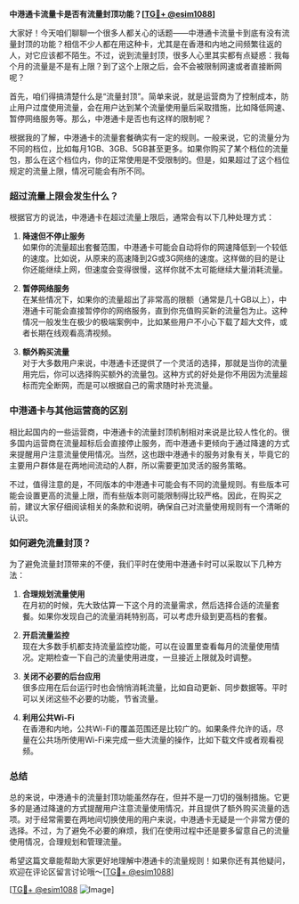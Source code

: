 **中港通卡流量卡是否有流量封顶功能？[[TG💪+ @esim1088](https://t.me/s/esim1088)]**

大家好！今天咱们聊聊一个很多人都关心的话题——中港通卡流量卡到底有没有流量封顶的功能？相信不少人都在用这种卡，尤其是在香港和内地之间频繁往返的人，对它应该都不陌生。不过，说到流量封顶，很多人心里其实都有点疑惑：我每个月的流量是不是有上限？到了这个上限之后，会不会被限制网速或者直接断网呢？

首先，咱们得搞清楚什么是“流量封顶”。简单来说，就是运营商为了控制成本，防止用户过度使用流量，会在用户达到某个流量使用量后采取措施，比如降低网速、暂停网络服务等。那么，中港通卡是否也有这样的限制呢？

根据我的了解，中港通卡的流量套餐确实有一定的规则。一般来说，它的流量分为不同的档位，比如每月1GB、3GB、5GB甚至更多。如果你购买了某个档位的流量包，那么在这个档位内，你的正常使用是不受限制的。但是，如果超过了这个档位规定的流量上限，情况可能会有所不同。

### 超过流量上限会发生什么？

根据官方的说法，中港通卡在超过流量上限后，通常会有以下几种处理方式：

1. **降速但不停止服务**  
   如果你的流量超出套餐范围，中港通卡可能会自动将你的网速降低到一个较低的速度。比如说，从原来的高速降到2G或3G网络的速度。这样做的目的是让你还能继续上网，但速度会变得很慢，这样你就不太可能继续大量消耗流量。

2. **暂停网络服务**  
   在某些情况下，如果你的流量超出了非常高的限额（通常是几十GB以上），中港通卡可能会直接暂停你的网络服务，直到你充值购买新的流量包为止。这种情况一般发生在极少的极端案例中，比如某些用户不小心下载了超大文件，或者长期在线观看高清视频。

3. **额外购买流量**  
   对于大多数用户来说，中港通卡还提供了一个灵活的选择，那就是当你的流量用完后，你可以选择购买额外的流量包。这种方式的好处是你不用因为流量超标而完全断网，而是可以根据自己的需求随时补充流量。

### 中港通卡与其他运营商的区别

相比起国内的一些运营商，中港通卡的流量封顶机制相对来说是比较人性化的。很多国内运营商在流量超标后会直接停止服务，而中港通卡更倾向于通过降速的方式来提醒用户注意流量使用情况。当然，这也跟中港通卡的服务对象有关，毕竟它的主要用户群体是在两地间流动的人群，所以需要更加灵活的服务策略。

不过，值得注意的是，不同版本的中港通卡可能会有不同的流量规则。有些版本可能会设置更高的流量上限，而有些版本则可能限制得比较严格。因此，在购买之前，建议大家仔细阅读相关的条款和说明，确保自己对流量使用规则有一个清晰的认识。

### 如何避免流量封顶？

为了避免流量封顶带来的不便，我们平时在使用中港通卡时可以采取以下几种方法：

1. **合理规划流量使用**  
   在月初的时候，先大致估算一下这个月的流量需求，然后选择合适的流量套餐。如果你发现自己的流量消耗特别高，可以考虑升级到更高档的套餐。

2. **开启流量监控**  
   现在大多数手机都支持流量监控功能，可以在设置里查看每月的流量使用情况。定期检查一下自己的流量使用进度，一旦接近上限就及时调整。

3. **关闭不必要的后台应用**  
   很多应用在后台运行时也会悄悄消耗流量，比如自动更新、同步数据等。平时可以关闭这些不必要的功能，节省流量。

4. **利用公共Wi-Fi**  
   在香港和内地，公共Wi-Fi的覆盖范围还是比较广的。如果条件允许的话，尽量在公共场所使用Wi-Fi来完成一些大流量的操作，比如下载文件或者观看视频。

### 总结

总的来说，中港通卡的流量封顶功能虽然存在，但并不是一刀切的强制措施。它更多的是通过降速的方式提醒用户注意流量使用情况，并且提供了额外购买流量的选项。对于经常需要在两地间切换使用的用户来说，中港通卡无疑是一个非常方便的选择。不过，为了避免不必要的麻烦，我们在使用过程中还是要多留意自己的流量使用情况，合理规划和管理流量。

希望这篇文章能帮助大家更好地理解中港通卡的流量规则！如果你还有其他疑问，欢迎在评论区留言讨论哦～[[TG💪+ @esim1088](https://t.me/s/esim1088)]

[[TG💪+ @esim1088](https://t.me/s/esim1088) ![Image](https://i.postimg.cc/4NQfJmqS/Snipaste-2025-05-13-00-14-12.png)]